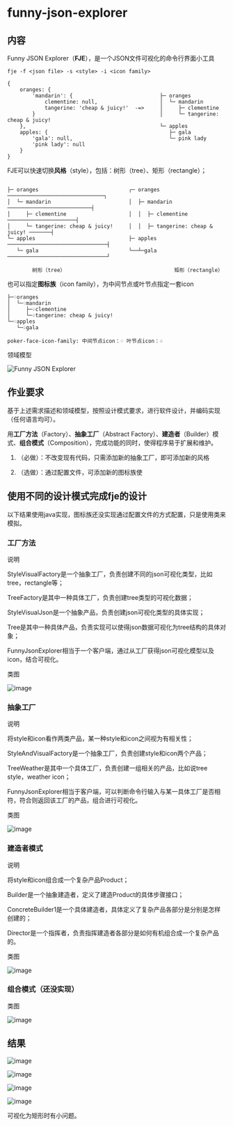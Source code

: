 # funny-json-explorer

## 内容

Funny JSON Explorer（**FJE**），是一个JSON文件可视化的命令行界面小工具

```shell
fje -f <json file> -s <style> -i <icon family>
```

```
{
    oranges: {
        'mandarin': {                            ├─ oranges
            clementine: null,                    │  └─ mandarin
            tangerine: 'cheap & juicy!'  -=>     │     ├─ clementine
        }                                        │     └─ tangerine: cheap & juicy!
    },                                           └─ apples
    apples: {                                       ├─ gala
        'gala': null,                               └─ pink lady
        'pink lady': null
    }
}
````

FJE可以快速切换**风格**（style），包括：树形（tree）、矩形（rectangle）；

```

├─ oranges                             ┌─ oranges ───────────────────────────────┐
│  └─ mandarin                         │  ├─ mandarin ───────────────────────────┤
│     ├─ clementine                    │  │  ├─ clementine ──────────────────────┤
│     └─ tangerine: cheap & juicy!     │  │  ├─ tangerine: cheap & juicy! ───────┤
└─ apples                              ├─ apples ────────────────────────────────┤
   └─ gala                             └──┴─gala ────────────────────────────────┘

        树形（tree）                                   矩形（rectangle）
````

也可以指定**图标族**（icon family），为中间节点或叶节点指定一套icon

```
├─♢oranges                                 
│  └─♢mandarin                             
│     ├─♤clementine                        
│     └─♤tangerine: cheap & juicy!    
└─♢apples                                  
   └─♤gala                                 

poker-face-icon-family: 中间节点icon：♢ 叶节点icon：♤
```

领域模型

![Funny JSON Explorer](https://github.com/InvertedHorizon/funny-json-explorer/assets/147272154/8ebe1472-7ae8-4181-9ba8-8a72af2f8f14)


## 作业要求

基于上述需求描述和领域模型，按照设计模式要求，进行软件设计，并编码实现（任何语言均可）。

用**工厂方法**（Factory）、**抽象工厂**（Abstract Factory）、**建造者**（Builder）模式、**组合模式**（Composition），完成功能的同时，使得程序易于扩展和维护。

1. （必做）：不改变现有代码，只需添加新的抽象工厂，即可添加新的风格

2. （选做）：通过配置文件，可添加新的图标族使

## 使用不同的设计模式完成fje的设计

以下结果使用java实现，图标族还没实现通过配置文件的方式配置，只是使用类来模拟。

### 工厂方法

说明

StyleVisualFactory是一个抽象工厂，负责创建不同的json可视化类型，比如tree，rectangle等；

TreeFactory是其中一种具体工厂，负责创建tree类型的可视化数据；

StyleVisualJson是一个抽象产品，负责创建json可视化类型的具体实现；

Tree是其中一种具体产品，负责实现可以使得json数据可视化为tree结构的具体对象；

FunnyJsonExplorer相当于一个客户端，通过从工厂获得json可视化模型以及icon，结合可视化。

类图

![image](https://github.com/InvertedHorizon/funny-json-explorer/assets/147272154/00050e71-443c-4761-85e0-a1f3dfff3ea1)


### 抽象工厂

说明

将style和icon看作两类产品，某一种style和icon之间视为有相关性；

StyleAndVisualFactory是一个抽象工厂，负责创建style和icon两个产品；

TreeWeather是其中一个具体工厂，负责创建一组相关的产品，比如说tree style，weather icon；

FunnyJsonExplorer相当于客户端，可以判断命令行输入与某一具体工厂是否相符，符合则返回该工厂的产品，组合进行可视化。

类图

![image](https://github.com/InvertedHorizon/funny-json-explorer/assets/147272154/f6969895-19b2-4c38-828d-5ba07417b301)

### 建造者模式

说明

将style和icon组合成一个复杂产品Product；

Builder是一个抽象建造者，定义了建造Product的具体步骤接口；

ConcreteBuilder1是一个具体建造者，具体定义了复杂产品各部分是分别是怎样创建的；

Director是一个指挥者，负责指挥建造者各部分是如何有机组合成一个复杂产品的。

类图

![image](https://github.com/InvertedHorizon/funny-json-explorer/assets/147272154/8cd7efba-663f-4b5d-a1d6-7e57f2aed969)


### 组合模式（还没实现）

类图

![image](https://github.com/InvertedHorizon/funny-json-explorer/assets/147272154/f1f782de-fbc2-459b-9c0d-12430f6ff846)


## 结果

![image](https://github.com/InvertedHorizon/funny-json-explorer/assets/147272154/c148a5c0-88f8-4065-b26b-60af5859c80c)

![image](https://github.com/InvertedHorizon/funny-json-explorer/assets/147272154/46c78184-464c-417e-90d5-6f1b90dc4579)

![image](https://github.com/InvertedHorizon/funny-json-explorer/assets/147272154/bf6c3e12-43a6-4c63-a850-f4f7cdbd7a8a)

![image](https://github.com/InvertedHorizon/funny-json-explorer/assets/147272154/dc98516d-28fd-4b3c-84b4-b7f013e5a8ad)

可视化为矩形时有小问题。
